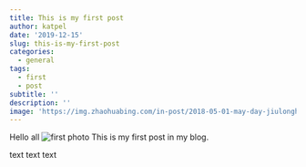 ```yaml
---
title: This is my first post
author: katpel
date: '2019-12-15'
slug: this-is-my-first-post
categories:
  - general
tags:
  - first
  - post
subtitle: ''
description: ''
image: 'https://img.zhaohuabing.com/in-post/2018-05-01-may-day-jiulonghu/snowmountain.jpg'
---
```

Hello all
![first photo](/post/2019-12-15-this-is-my-first-post_files/firstphoto.jpg)
This is my first post in my blog.

text text
text


